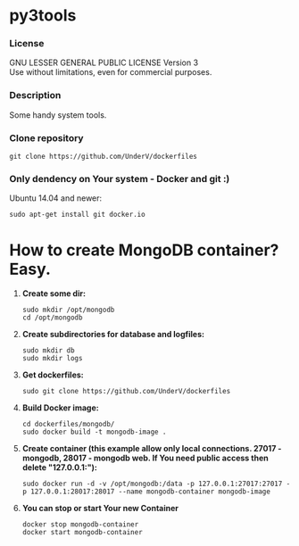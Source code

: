 # py3tools
### License
GNU LESSER GENERAL PUBLIC LICENSE Version 3  
Use without limitations, even for commercial purposes.
  
### Description
Some handy system tools.  
  
### Clone repository
```
git clone https://github.com/UnderV/dockerfiles
```

### Only dendency on Your system - Docker and git :)
Ubuntu 14.04 and newer:  
```
sudo apt-get install git docker.io
```

# How to create MongoDB container? Easy.
1. **Create some dir:**  
    ```
    sudo mkdir /opt/mongodb
    cd /opt/mongodb
    ```
2. **Create subdirectories for database and logfiles:**  
    ```
    sudo mkdir db  
    sudo mkdir logs
    ```
3. **Get dockerfiles:**  
    ```
    sudo git clone https://github.com/UnderV/dockerfiles
    ```
5. **Build Docker image:**  
    ```
    cd dockerfiles/mongodb/
    sudo docker build -t mongodb-image .
    ```
6. **Create container (this example allow only local connections. 27017 - mongodb, 28017 - mongodb web. If You need public access then delete "127.0.0.1:"):**  
    ```
    sudo docker run -d -v /opt/mongodb:/data -p 127.0.0.1:27017:27017 -p 127.0.0.1:28017:28017 --name mongodb-container mongodb-image
    ```
7. **You can stop or start Your new Container**
    ```
    docker stop mongodb-container
    docker start mongodb-container
    ```
